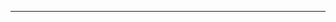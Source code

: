 <!--
CO_OP_TRANSLATOR_METADATA:
{
  "original_hash": "661bbc8e2592ebbb96aa84b1462f5755",
  "translation_date": "2025-08-28T20:06:29+00:00",
  "source_file": "03-CoreGenerativeAITechniques/README.md",
  "language_code": "ur"
}
-->


---

